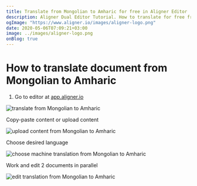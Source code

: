 ```yaml
---
title: Translate from Mongolian to Amharic for free in Aligner Editor
description: Aligner Dual Editor Tutorial. How to translate for free from Mongolian to Amharic. Aligner is multilingual document management platform. 
ogImage: "https://www.aligner.io/images/aligner-logo.png"
date: 2020-05-06T07:09:21+03:00
image: ../images/aligner-logo.png
onBlog: true
---
```


# How to translate document from Mongolian to Amharic

1. Go to editor at [app.aligner.io](https://app.aligner.io "Aligner App web page")

![translate from Mongolian to Amharic](../aligner-blank-editor.png "translate from Mongolian to Amharic")

Copy-paste content or upload content

![upload content from Mongolian to Amharic](../aligner-uploaded-document.png "upload content from Mongolian to Amharic")

Choose desired language

![choose machine translation from Mongolian to Amharic](../aligner-language-dropdown.png "choose machine translation from Mongolian to Amharic")

Work and edit 2 documents in parallel

![edit translation from Mongolian to Amharic](../aligner-double-sitded-editor.png "edit translation from Mongolian to Amharic")


